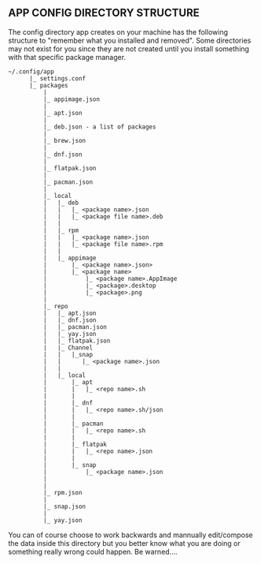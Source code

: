 ## APP CONFIG DIRECTORY STRUCTURE

The config directory app creates on your machine has the following structure to "remember what you installed and removed". Some directories may not exist for you since they are not created until you install something with that specific package manager.

```
~/.config/app
      |_ settings.conf
      |_ packages
          |
          |_ appimage.json
          |
          |_ apt.json
          |
          |_ deb.json - a list of packages
          |
          |_ brew.json
          |
          |_ dnf.json
          |
          |_ flatpak.json
          |
          |_ pacman.json
          |
          |_ local
          |   |_ deb
          |   |   |_ <package name>.json
          |   |   |_ <package file name>.deb
          |   |   
          |   |_ rpm
          |   |   |_ <package name>.json
          |   |   |_ <package file name>.rpm
          |   |
          |   |_ appimage
          |       |_ <package name>.json>
          |       |_ <package name>
          |           |_ <package name>.AppImage
          |           |_ <package>.desktop
          |           |_ <package>.png
          |
          |_ repo
          |   |_ apt.json
          |   |_ dnf.json
          |   |_ pacman.json
          |   |_ yay.json
          |   |_ flatpak.json
          |   |_ Channel
          |   |   |_snap
          |   |      |_ <package name>.json
          |   |
          |   |_ local
          |       |_ apt
          |       |   |_ <repo name>.sh
          |       |
          |       |_ dnf
          |       |   |_ <repo name>.sh/json
          |       |       
          |       |_ pacman
          |       |   |_ <repo name>.sh
          |       |
          |       |_ flatpak
          |       |   |_ <repo name>.json
          |       |
          |       |_ snap
          |           |_ <package name>.json 
          |
          |
          |_ rpm.json
          |
          |_ snap.json
          |
          |_ yay.json
```

You can of course choose to work backwards and mannually edit/compose the data inside this directory but you better know what you are doing or something really wrong could happen. Be warned.... 

